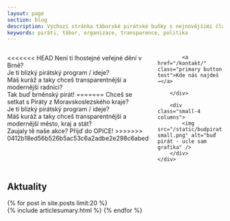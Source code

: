 ```yaml
---
layout: page
section: blog
description: Výchozí stránka táborské pirátské buňky s nejnovějšími články a základním rozcestníkem.
keywords: piráti, tábor, organizace, transparence, politika
---
```



<section class="hero alert-box secondary">
	<div class="row">
		<div class="small-8 columns">
			<p>
<<<<<<< HEAD
				Není ti lhostejné veřejné dění v Brně?<br/>
				Je ti blízký pirátský program / ideje?<br/>
				Máš kuráž a taky chceš transparentnější a modernější radnici?<br/>
				Tak buď brněnský pirát!
=======
				Chceš se setkat s Piráty z Moravskoslezského kraje?<br/>
				Je ti blízký pirátský program / ideje?<br/>
				Máš kuráž a taky chceš transparentnější a modernější město, kraj a stát?<br/>
				Zaujaly tě naše akce? Přijď do OPICE!
>>>>>>> 0412b18ed56b526b5ac53c6a2adbe2e298c6abed
			</p>

			<a href="/kontakt/" class="primary button test">Kde nás najdeš →</a>

		</div>

		<div class="small-4 columns">
			<img src="/static/budpirat-small.png" alt="buď pirát - ucle sam grafika" />
		</div>
	</div>
</section>


## Aktuality <i class="fa fa-newspaper-o"></i>

{% for post in site.posts limit:20 %}  
{% include articlesumary.html %}
{% endfor %}  
